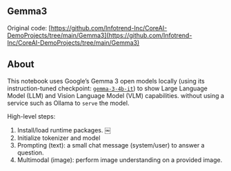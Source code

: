 ## Gemma3

Original code: [https://github.com/Infotrend-Inc/CoreAI-DemoProjects/tree/main/Gemma3](https://github.com/Infotrend-Inc/CoreAI-DemoProjects/tree/main/Gemma3)

## About

This notebook uses Google’s Gemma 3 open models locally (using its instruction-tuned checkpoint: [`gemma-3-4b-it`](https://huggingface.co/google/gemma-3-4b-it)) to show Large Language Model (LLM) and Vision Language Model (VLM) capabilities. without using a service such as Ollama to `serve` the model.

High-level steps:

1. Install/load runtime packages.  ￼
2. Initialize tokenizer and model
3. Prompting (text): a small chat message (system/user) to answer a question.
4. Multimodal (image): perform image understanding on a provided image.

